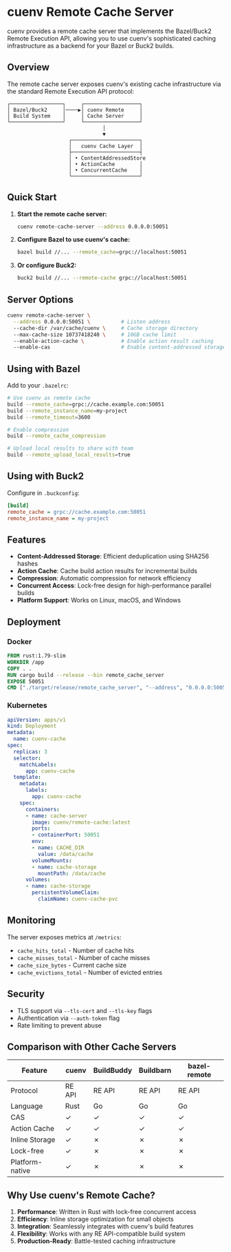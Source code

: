 # cuenv Remote Cache Server

cuenv provides a remote cache server that implements the Bazel/Buck2 Remote Execution API, allowing you to use cuenv's sophisticated caching infrastructure as a backend for your Bazel or Buck2 builds.

## Overview

The remote cache server exposes cuenv's existing cache infrastructure via the standard Remote Execution API protocol:

```
┌─────────────────┐     ┌──────────────────┐
│ Bazel/Buck2     │────▶│ cuenv Remote     │
│ Build System    │     │ Cache Server     │
└─────────────────┘     └──────────────────┘
                               │
                               ▼
                    ┌──────────────────────┐
                    │   cuenv Cache Layer  │
                    ├──────────────────────┤
                    │ • ContentAddressedStore
                    │ • ActionCache        │
                    │ • ConcurrentCache    │
                    └──────────────────────┘
```

## Quick Start

1. **Start the remote cache server:**
   ```bash
   cuenv remote-cache-server --address 0.0.0.0:50051
   ```

2. **Configure Bazel to use cuenv's cache:**
   ```bash
   bazel build //... --remote_cache=grpc://localhost:50051
   ```

3. **Or configure Buck2:**
   ```bash
   buck2 build //... --remote-cache grpc://localhost:50051
   ```

## Server Options

```bash
cuenv remote-cache-server \
  --address 0.0.0.0:50051 \          # Listen address
  --cache-dir /var/cache/cuenv \     # Cache storage directory
  --max-cache-size 10737418240 \     # 10GB cache limit
  --enable-action-cache \            # Enable action result caching
  --enable-cas                       # Enable content-addressed storage
```

## Using with Bazel

Add to your `.bazelrc`:

```bash
# Use cuenv as remote cache
build --remote_cache=grpc://cache.example.com:50051
build --remote_instance_name=my-project
build --remote_timeout=3600

# Enable compression
build --remote_cache_compression

# Upload local results to share with team
build --remote_upload_local_results=true
```

## Using with Buck2

Configure in `.buckconfig`:

```ini
[build]
remote_cache = grpc://cache.example.com:50051
remote_instance_name = my-project
```

## Features

- **Content-Addressed Storage**: Efficient deduplication using SHA256 hashes
- **Action Cache**: Cache build action results for incremental builds
- **Compression**: Automatic compression for network efficiency
- **Concurrent Access**: Lock-free design for high-performance parallel builds
- **Platform Support**: Works on Linux, macOS, and Windows

## Deployment

### Docker

```dockerfile
FROM rust:1.79-slim
WORKDIR /app
COPY . .
RUN cargo build --release --bin remote_cache_server
EXPOSE 50051
CMD ["./target/release/remote_cache_server", "--address", "0.0.0.0:50051"]
```

### Kubernetes

```yaml
apiVersion: apps/v1
kind: Deployment
metadata:
  name: cuenv-cache
spec:
  replicas: 3
  selector:
    matchLabels:
      app: cuenv-cache
  template:
    metadata:
      labels:
        app: cuenv-cache
    spec:
      containers:
      - name: cache-server
        image: cuenv/remote-cache:latest
        ports:
        - containerPort: 50051
        env:
        - name: CACHE_DIR
          value: /data/cache
        volumeMounts:
        - name: cache-storage
          mountPath: /data/cache
      volumes:
      - name: cache-storage
        persistentVolumeClaim:
          claimName: cuenv-cache-pvc
```

## Monitoring

The server exposes metrics at `/metrics`:

- `cache_hits_total` - Number of cache hits
- `cache_misses_total` - Number of cache misses
- `cache_size_bytes` - Current cache size
- `cache_evictions_total` - Number of evicted entries

## Security

- TLS support via `--tls-cert` and `--tls-key` flags
- Authentication via `--auth-token` flag
- Rate limiting to prevent abuse

## Comparison with Other Cache Servers

| Feature | cuenv | BuildBuddy | Buildbarn | bazel-remote |
|---------|-------|------------|-----------|--------------|
| Protocol | RE API | RE API | RE API | RE API |
| Language | Rust | Go | Go | Go |
| CAS | ✓ | ✓ | ✓ | ✓ |
| Action Cache | ✓ | ✓ | ✓ | ✓ |
| Inline Storage | ✓ | ✗ | ✗ | ✗ |
| Lock-free | ✓ | ✗ | ✗ | ✗ |
| Platform-native | ✓ | ✗ | ✗ | ✗ |

## Why Use cuenv's Remote Cache?

1. **Performance**: Written in Rust with lock-free concurrent access
2. **Efficiency**: Inline storage optimization for small objects
3. **Integration**: Seamlessly integrates with cuenv's build features
4. **Flexibility**: Works with any RE API-compatible build system
5. **Production-Ready**: Battle-tested caching infrastructure